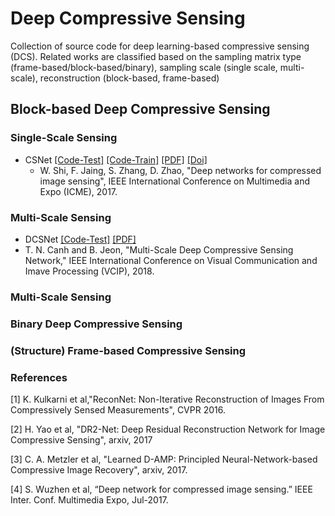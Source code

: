 # Deep Compressive Sensing
Collection of source code for deep learning-based compressive sensing (DCS). Related works are classified based on the sampling matrix type (frame-based/block-based/binary), sampling scale (single scale, multi-scale), reconstruction (block-based, frame-based)

## Block-based Deep Compressive Sensing
### Single-Scale Sensing
* CSNet [[Code-Test]](https://github.com/wzhshi/CSNet) [[Code-Train]](https://github.com/AtenaKid/CSNet) [[PDF]](https://arxiv.org/abs/1707.07119) [[Doi]](https://doi.org/10.1109/ICME.2017.8019428)
  * W. Shi, F. Jaing, S. Zhang, D. Zhao, "Deep networks for compressed image sensing", IEEE International Conference on Multimedia and Expo (ICME), 2017. 
  
### Multi-Scale Sensing
* DCSNet [[Code-Test]](https://github.com/AtenaKid/MS-DCSNet-Release) [[PDF]](https://arxiv.org/abs/1809.05717)
 * T. N. Canh and B. Jeon, "Multi-Scale Deep Compressive Sensing Network," IEEE International Conference on Visual Communication and Imave Processing (VCIP), 2018.




### Multi-Scale Sensing

### Binary Deep Compressive Sensing 

### (Structure) Frame-based Compressive Sensing


### References
[1] K. Kulkarni et al,"ReconNet: Non-Iterative Reconstruction of Images From Compressively Sensed Measurements", CVPR 2016. 

[2] H. Yao et al, "DR2-Net: Deep Residual Reconstruction Network for Image Compressive Sensing", arxiv, 2017

[3] C. A. Metzler et al, "Learned D-AMP: Principled Neural-Network-based Compressive Image Recovery", arxiv, 2017. 

[4] S. Wuzhen et al, “Deep network for compressed image sensing.” IEEE Inter. Conf. Multimedia Expo, Jul-2017.



